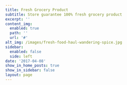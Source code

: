 ```yaml
---
title: Fresh Grocery Product
subtitle: Store guarantee 100% fresh grocery product
excerpt: ''
content_img:
  enabled: true
  path: ''
  url: '#'
alt_img: /images/fresh-food-haul-wandering-spice.jpg
sidebar:
  enabled: false
  side: left
date: '2017-04-08'
show_in_home_posts: true
show_in_sidebar: false
layout: page
---
```

###

